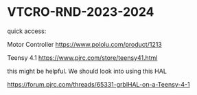 ﻿# VTCRO-RND-2023-2024

quick access: 

Motor Controller
https://www.pololu.com/product/1213

Teensy 4.1
https://www.pjrc.com/store/teensy41.html

this might be helpful. We should look into using this HAL

https://forum.pjrc.com/threads/65331-grblHAL-on-a-Teensy-4-1
    